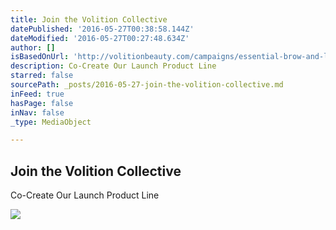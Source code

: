 ```yaml
---
title: Join the Volition Collective
datePublished: '2016-05-27T00:38:58.144Z'
dateModified: '2016-05-27T00:27:48.634Z'
author: []
isBasedOnUrl: 'http://volitionbeauty.com/campaigns/essential-brow-and-lash-primer'
description: Co-Create Our Launch Product Line
starred: false
sourcePath: _posts/2016-05-27-join-the-volition-collective.md
inFeed: true
hasPage: false
inNav: false
_type: MediaObject

---
```

<article style=""><h1>Join the Volition Collective</h1><p>Co-Create Our Launch Product Line</p><img src="http://volitionbeauty.com/assets/logo/volition_logo_250x250-c660c63530f3eb7990a18d3a2bcdacc3.jpg" /></article>